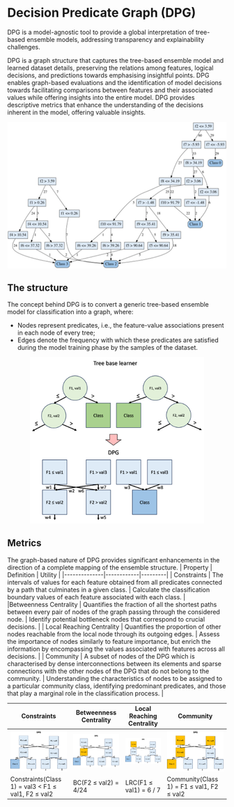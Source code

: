 # Decision Predicate Graph (DPG)
DPG is a model-agnostic tool to provide a global interpretation of tree-based ensemble models, addressing transparency and explainability challenges.

DPG is a graph structure that captures the tree-based ensemble model and learned dataset details, preserving the relations among features, logical decisions, and predictions towards emphasising insightful points.
DPG enables graph-based evaluations and the identification of model decisions towards facilitating comparisons between features and their associated values while offering insights into the entire model.
DPG provides descriptive metrics that enhance the understanding of the decisions inherent in the model, offering valuable insights.
<p align="center">
  <img src="https://github.com/LeonardoArrighi/DPG/blob/main/examples/custom_l2.jpg?raw=true" width="600" />
</p>

## The structure
The concept behind DPG is to convert a generic tree-based ensemble model for classification into a graph, where:
- Nodes represent predicates, i.e., the feature-value associations present in each node of every tree;
- Edges denote the frequency with which these predicates are satisfied during the model training phase by the samples of the dataset.

<p align="center">
  <img src="https://github.com/LeonardoArrighi/DPG/blob/main/examples/example.png?raw=true" width="400" />
</p>

## Metrics
The graph-based nature of DPG provides significant enhancements in the direction of a complete mapping of the ensemble structure.
| Property     | Definition | Utility |
|--------------|------------|---------|
| Constraints  | The intervals of values for each feature obtained from all predicates connected by a path that culminates in a given class. | Calculate the classification boundary values of each feature associated with each class. |
|Betweenness Centrality | Quantifies the fraction of all the shortest paths between every pair of nodes of the graph passing through the considered node. | Identify potential bottleneck nodes that correspond to crucial decisions. |
| Local Reaching Centrality | Quantifies the proportion of other nodes reachable from the local node through its outgoing edges. | Assess the importance of nodes similarly to feature importance, but enrich the information by encompassing the values associated with features across all decisions. |
| Community | A subset of nodes of the DPG which is characterised by dense interconnections between its elements and sparse connections with the other nodes of the DPG that do not belong to the community. | Understanding the characteristics of nodes to be assigned to a particular community class, identifying predominant predicates, and those that play a marginal role in the classification process. |


|Constraints | Betweenness Centrality | Local Reaching Centrality | Community|
|------------|------------|--------------|--------------------|
![](https://github.com/LeonardoArrighi/DPG/blob/main/examples/example_constraints.png) | ![](https://github.com/LeonardoArrighi/DPG/blob/main/examples/example_bc.png) | ![](https://github.com/LeonardoArrighi/DPG/blob/main/examples/example_lrc.png) | ![](https://github.com/LeonardoArrighi/DPG/blob/main/examples/example_community.png) |
|Constraints(Class 1) = val3 < F1 ≤ val1, F2 ≤ val2 | BC(F2 ≤ val2) = 4/24 | LRC(F1 ≤ val1) = 6 / 7 | Community(Class 1) = F1 ≤ val1, F2 ≤ val2 |
